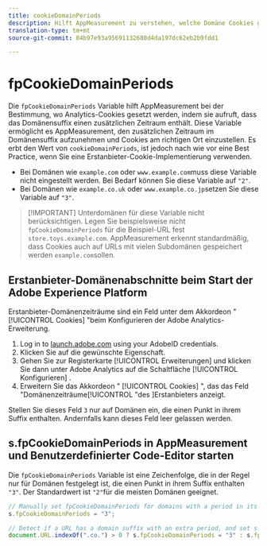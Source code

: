 ```yaml
---
title: cookieDomainPeriods
description: Hilft AppMeasurement zu verstehen, welche Domäne Cookies gespeichert werden sollen, wenn die Domäne einen Punkt in ihrem Suffix hat.
translation-type: tm+mt
source-git-commit: 04b97e93a95691132680d4da197dc62eb2b9fdd1

---
```



# fpCookieDomainPeriods

Die `fpCookieDomainPeriods` Variable hilft AppMeasurement bei der Bestimmung, wo Analytics-Cookies gesetzt werden, indem sie aufruft, dass das Domänensuffix einen zusätzlichen Zeitraum enthält. Diese Variable ermöglicht es AppMeasurement, den zusätzlichen Zeitraum im Domänensuffix aufzunehmen und Cookies am richtigen Ort einzustellen. Es erbt den Wert von `cookieDomainPeriods`, ist jedoch nach wie vor eine Best Practice, wenn Sie eine Erstanbieter-Cookie-Implementierung verwenden.

* Bei Domänen wie `example.com` oder `www.example.com`muss diese Variable nicht eingestellt werden. Bei Bedarf können Sie diese Variable auf `"2"`.
* Bei Domänen wie `example.co.uk` oder `www.example.co.jp`setzen Sie diese Variable auf `"3"`.

> [!IMPORTANT] Unterdomänen für diese Variable nicht berücksichtigen. Legen Sie beispielsweise nicht `fpCookieDomainPeriods` für die Beispiel-URL fest `store.toys.example.com`. AppMeasurement erkennt standardmäßig, dass Cookies auch auf URLs mit vielen Subdomänen gespeichert werden `example.com`sollen.

## Erstanbieter-Domänenabschnitte beim Start der Adobe Experience Platform

Erstanbieter-Domänenzeiträume sind ein Feld unter dem Akkordeon &quot; [!UICONTROL Cookies] &quot;beim Konfigurieren der Adobe Analytics-Erweiterung.

1. Log in to [launch.adobe.com](https://launch.adobe.com) using your AdobeID credentials.
2. Klicken Sie auf die gewünschte Eigenschaft.
3. Gehen Sie zur Registerkarte [!UICONTROL Erweiterungen] und klicken Sie dann unter Adobe Analytics auf die Schaltfläche [!UICONTROL Konfigurieren] .
4. Erweitern Sie das Akkordeon &quot; [!UICONTROL Cookies] &quot;, das das Feld &quot;Domänenzeiträume[!UICONTROL  &quot;des ]Erstanbieters anzeigt.

Stellen Sie dieses Feld `3` nur auf Domänen ein, die einen Punkt in ihrem Suffix enthalten. Andernfalls kann dieses Feld leer gelassen werden.

## s.fpCookieDomainPeriods in AppMeasurement und Benutzerdefinierter Code-Editor starten

Die `fpCookieDomainPeriods` Variable ist eine Zeichenfolge, die in der Regel nur für Domänen festgelegt ist, die einen Punkt in ihrem Suffix enthalten `"3"`. Der Standardwert ist `"2"`für die meisten Domänen geeignet.

```js
// Manually set fpCookieDomainPeriods for domains with a period in its suffix, such as www.example.co.uk
s.fpCookieDomainPeriods = "3";

// Detect if a URL has a domain suffix with an extra period, and set s.fpCookieDomainPeriods automatically
document.URL.indexOf(".co.") > 0 ? s.fpCookieDomainPeriods = "3" : s.fpCookieDomainPeriods = "2";
```
